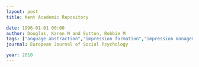```yaml
---
layout: post
title: Kent Academic Repository

date: 1996-01-01 00:00
author: Douglas, Karen M and Sutton, Robbie M
tags: ["anguage abstraction","impression formation","impression management","likeability","linguistic category model"]
journal: European Journal of Social Psychology

year: 2010
---
```



